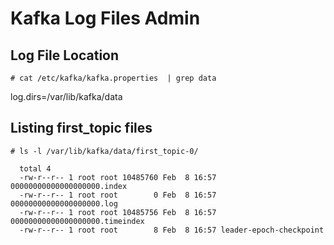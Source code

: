 # Kafka Log Files Admin


## Log File Location

```
# cat /etc/kafka/kafka.properties  | grep data
```

  log.dirs=/var/lib/kafka/data

## Listing first_topic files

```
# ls -l /var/lib/kafka/data/first_topic-0/
```

```
  total 4
  -rw-r--r-- 1 root root 10485760 Feb  8 16:57 00000000000000000000.index
  -rw-r--r-- 1 root root        0 Feb  8 16:57 00000000000000000000.log
  -rw-r--r-- 1 root root 10485756 Feb  8 16:57 00000000000000000000.timeindex
  -rw-r--r-- 1 root root        8 Feb  8 16:57 leader-epoch-checkpoint
```
